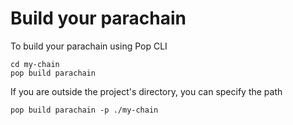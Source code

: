 # Build your parachain

To build your parachain using Pop CLI

```
cd my-chain
pop build parachain
```

If you are outside the project's directory, you can specify the path

```
pop build parachain -p ./my-chain
```
